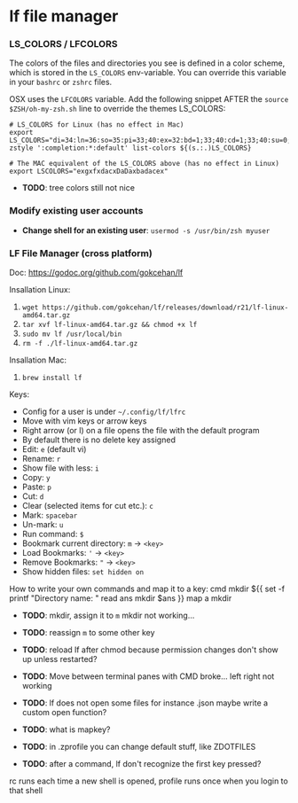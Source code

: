 # lf file manager

### LS_COLORS / LFCOLORS
The colors of the files and directories you see is defined in a color scheme, which is stored in the `LS_COLORS` env-variable. You can override this variable in your `bashrc` or `zshrc` files.

OSX uses the `LFCOLORS` variable. 
Add the following snippet AFTER the `source $ZSH/oh-my-zsh.sh` line to override the themes LS_COLORS:

    # LS_COLORS for Linux (has no effect in Mac)
    export LS_COLORS="di=34:ln=36:so=35:pi=33;40:ex=32:bd=1;33;40:cd=1;33;40:su=0;41:sg=30>
    zstyle ':completion:*:default' list-colors ${(s.:.)LS_COLORS}

    # The MAC equivalent of the LS_COLORS above (has no effect in Linux)
    export LSCOLORS="exgxfxdacxDaDaxbadacex"

* **TODO**: tree colors still not nice

### Modify existing user accounts
* **Change shell for an existing user**: `usermod -s /usr/bin/zsh myuser`

### LF File Manager (cross platform)
Doc: https://godoc.org/github.com/gokcehan/lf

Insallation Linux:
1. `wget https://github.com/gokcehan/lf/releases/download/r21/lf-linux-amd64.tar.gz`
2. `tar xvf lf-linux-amd64.tar.gz && chmod +x lf`
3. `sudo mv lf /usr/local/bin`
4. `rm -f ./lf-linux-amd64.tar.gz`

Insallation Mac:
1. `brew install lf`

Keys:
* Config for a user is under `~/.config/lf/lfrc`
* Move with vim keys or arrow keys
* Right arrow (or l) on a file opens the file with the default program
* By default there is no delete key assigned
* Edit: `e` (default vi)
* Rename: `r`
* Show file with less: `i`
* Copy: `y`
* Paste: `p`
* Cut: `d`
* Clear (selected items for cut etc.): `c`
* Mark: `spacebar`
* Un-mark: `u`
* Run command: `$`
* Bookmark current directory: `m` -> `<key>`
* Load Bookmarks: `'` -> `<key>`
* Remove Bookmarks: `"` -> `<key>`
* Show hidden files: `set hidden on`

How to write your own commands and map it to a key:
   cmd mkdir ${{
      set -f
      printf "Directory name: "
      read ans
      mkdir $ans
   }}
   map a mkdir

* **TODO**: mkdir, assign it to `m`
mkdir not working...
* **TODO**: reassign `m` to some other key

* **TODO**: reload lf after chmod because permission changes don't show up unless restarted?

* **TODO**: Move between terminal panes with CMD broke... left right not working

* **TODO**: lf does not open some files for instance .json
maybe write a custom open function?

* **TODO**: what is mapkey?
* **TODO**: in .zprofile you can change default stuff, like ZDOTFILES
* **TODO**: after a command, lf don't recognize the first key pressed?

rc runs each time a new shell is opened, 
profile runs once when you login to that shell